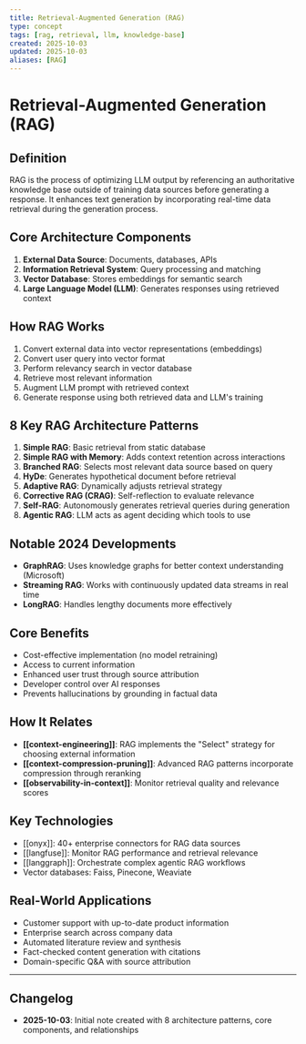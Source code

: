 ```yaml
---
title: Retrieval-Augmented Generation (RAG)
type: concept
tags: [rag, retrieval, llm, knowledge-base]
created: 2025-10-03
updated: 2025-10-03
aliases: [RAG]
---
```


# Retrieval-Augmented Generation (RAG)

## Definition

RAG is the process of optimizing LLM output by referencing an authoritative knowledge base outside of training data sources before generating a response. It enhances text generation by incorporating real-time data retrieval during the generation process.

## Core Architecture Components

1. **External Data Source**: Documents, databases, APIs
2. **Information Retrieval System**: Query processing and matching
3. **Vector Database**: Stores embeddings for semantic search
4. **Large Language Model (LLM)**: Generates responses using retrieved context

## How RAG Works

1. Convert external data into vector representations (embeddings)
2. Convert user query into vector format
3. Perform relevancy search in vector database
4. Retrieve most relevant information
5. Augment LLM prompt with retrieved context
6. Generate response using both retrieved data and LLM's training

## 8 Key RAG Architecture Patterns

1. **Simple RAG**: Basic retrieval from static database
2. **Simple RAG with Memory**: Adds context retention across interactions
3. **Branched RAG**: Selects most relevant data source based on query
4. **HyDe**: Generates hypothetical document before retrieval
5. **Adaptive RAG**: Dynamically adjusts retrieval strategy
6. **Corrective RAG (CRAG)**: Self-reflection to evaluate relevance
7. **Self-RAG**: Autonomously generates retrieval queries during generation
8. **Agentic RAG**: LLM acts as agent deciding which tools to use

## Notable 2024 Developments

- **GraphRAG**: Uses knowledge graphs for better context understanding (Microsoft)
- **Streaming RAG**: Works with continuously updated data streams in real time
- **LongRAG**: Handles lengthy documents more effectively

## Core Benefits

- Cost-effective implementation (no model retraining)
- Access to current information
- Enhanced user trust through source attribution
- Developer control over AI responses
- Prevents hallucinations by grounding in factual data

## How It Relates

- **[[context-engineering]]**: RAG implements the "Select" strategy for choosing external information
- **[[context-compression-pruning]]**: Advanced RAG patterns incorporate compression through reranking
- **[[observability-in-context]]**: Monitor retrieval quality and relevance scores

## Key Technologies

- [[onyx]]: 40+ enterprise connectors for RAG data sources
- [[langfuse]]: Monitor RAG performance and retrieval relevance
- [[langgraph]]: Orchestrate complex agentic RAG workflows
- Vector databases: Faiss, Pinecone, Weaviate

## Real-World Applications

- Customer support with up-to-date product information
- Enterprise search across company data
- Automated literature review and synthesis
- Fact-checked content generation with citations
- Domain-specific Q&A with source attribution

---

## Changelog

- **2025-10-03**: Initial note created with 8 architecture patterns, core components, and relationships
